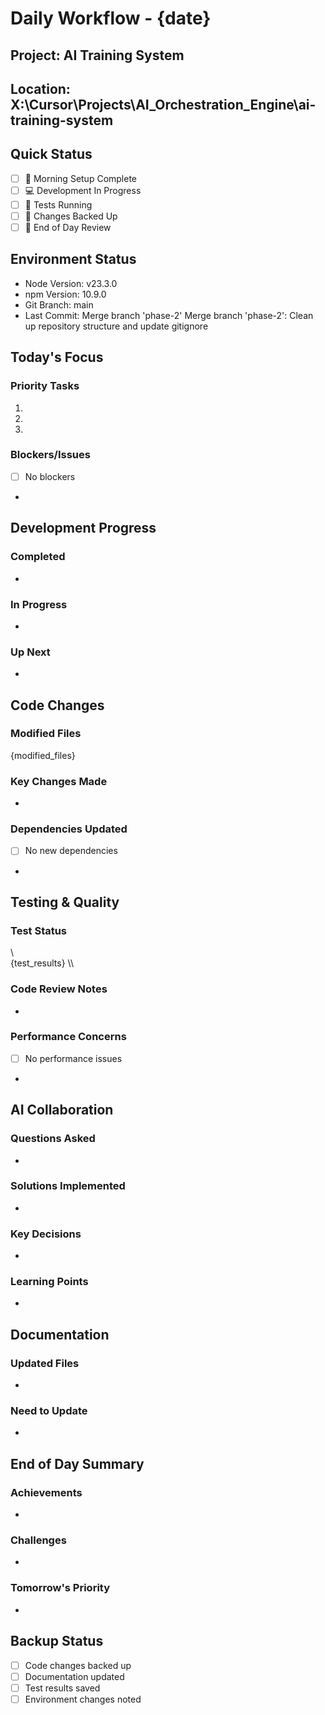 # Daily Workflow - {date}

## Project: AI Training System
## Location: X:\Cursor\Projects\AI_Orchestration_Engine\ai-training-system

## Quick Status
- [ ] 🌅 Morning Setup Complete
- [ ] 💻 Development In Progress
- [ ] 🧪 Tests Running
- [ ] 🔄 Changes Backed Up
- [ ] 🌙 End of Day Review

## Environment Status
- Node Version: v23.3.0
- npm Version: 10.9.0
- Git Branch: main
- Last Commit: Merge branch 'phase-2' Merge branch 'phase-2': Clean up repository structure and update gitignore 

## Today's Focus
### Priority Tasks
1. 
2. 
3. 

### Blockers/Issues
- [ ] No blockers
- 

## Development Progress
### Completed
- 

### In Progress
- 

### Up Next
- 

## Code Changes
### Modified Files
{modified_files}

### Key Changes Made
- 

### Dependencies Updated
- [ ] No new dependencies
- 

## Testing & Quality
### Test Status
\\\
{test_results}
\\\

### Code Review Notes
- 

### Performance Concerns
- [ ] No performance issues
- 

## AI Collaboration
### Questions Asked
- 

### Solutions Implemented
- 

### Key Decisions
- 

### Learning Points
- 

## Documentation
### Updated Files
- 

### Need to Update
- 

## End of Day Summary
### Achievements
- 

### Challenges
- 

### Tomorrow's Priority
- 

## Backup Status
- [ ] Code changes backed up
- [ ] Documentation updated
- [ ] Test results saved
- [ ] Environment changes noted

